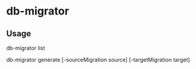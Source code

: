 # db-migrator


Usage
-----

db-migrator list

db-migrator generate [-sourceMigration source] [-targetMigration target]

